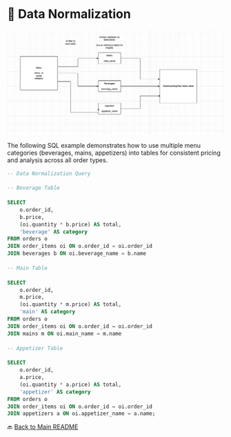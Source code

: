 # 🧮 Data Normalization

![Data Normalization](/Diagrams/data_normalization.png)

The following SQL example demonstrates how to use multiple menu categories (beverages, mains, appetizers) into tables for consistent pricing and analysis across all order types.

```sql
-- Data Normalization Query

-- Beverage Table

SELECT
    o.order_id,
    b.price,
    (oi.quantity * b.price) AS total,
    'beverage' AS category
FROM orders o
JOIN order_items oi ON o.order_id = oi.order_id
JOIN beverages b ON oi.beverage_name = b.name

-- Main Table

SELECT
    o.order_id,
    m.price,
    (oi.quantity * m.price) AS total,
    'main' AS category
FROM orders o
JOIN order_items oi ON o.order_id = oi.order_id
JOIN mains m ON oi.main_name = m.name

-- Appetizer Table

SELECT
    o.order_id,
    a.price,
    (oi.quantity * a.price) AS total,
    'appetizer' AS category
FROM orders o
JOIN order_items oi ON o.order_id = oi.order_id
JOIN appetizers a ON oi.appetizer_name = a.name;
```

🔙 [Back to Main README](/README.md)
